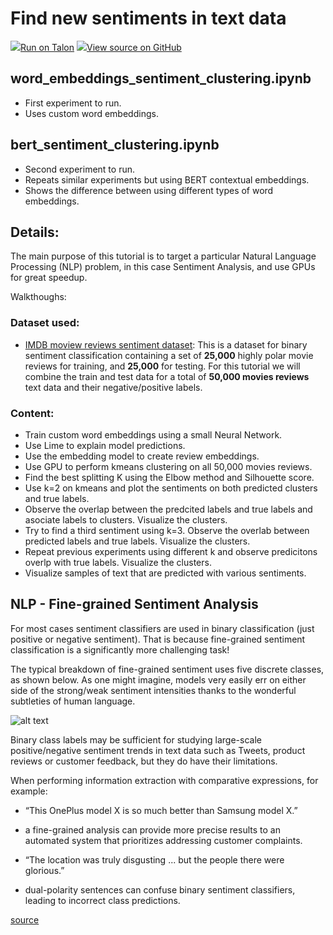 # Find new sentiments in text data


<td>
    <a target="_blank" href="https://jupyterlab.hpc.unt.edu/"><img src="https://www.tensorflow.org/images/colab_logo_32px.png" />Run on Talon</a>
</td>
<td>
  <a target="_blank" href="https://github.com/gmihaila/unt_hpc/blob/master/workshops/march_3_2019/README.md"><img src="https://www.tensorflow.org/images/GitHub-Mark-32px.png" />View source on GitHub</a>
</td>
</br>

## word_embeddings_sentiment_clustering.ipynb
* First experiment to run.
* Uses custom word embeddings.

## bert_sentiment_clustering.ipynb
* Second experiment to run.
* Repeats similar experiments but using BERT contextual embeddings.
* Shows the difference between using different types of word embeddings.

## Details:

The main purpose of this tutorial is to target a particular Natural Language Processing (NLP) problem, in this case Sentiment Analysis, and use GPUs for great speedup.

Walkthoughs:

### Dataset used:
* [IMDB moview reviews sentiment dataset](http://ai.stanford.edu/%7Eamaas/data/sentiment/): This is a dataset for binary sentiment classification containing a set of **25,000** highly polar movie reviews for training, and **25,000** for testing. For this tutorial we will combine the train and test data for a total of **50,000 movies reviews** text data and their negative/positive labels.


### Content:

 * Train custom word embeddings using a small Neural Network.
 * Use Lime to explain model predictions.
 * Use the embedding model to create review embeddings.
 * Use GPU to perform kmeans clustering on all 50,000 movies reviews.
 * Find the best splitting K using the Elbow method and Silhouette score.
 * Use k=2 on kmeans and plot the sentiments on both predicted clusters and true labels.
 * Observe the overlap between the predcited labels and true labels and asociate labels to clusters. Visualize the clusters.
 * Try to find a third sentiment using k=3. Observe the overlab between predicted labels and true labels. Visualize the clusters.
 * Repeat previous experiments using different k and observe predicitons overlp with true labels. Visualize the clusters.
 * Visualize samples of text that are predicted with various sentiments.
 
 ## NLP - Fine-grained Sentiment Analysis

For most cases sentiment classifiers are used in binary classification (just positive or negative sentiment). That is because fine-grained sentiment classification is a significantly more challenging task! 

The typical breakdown of fine-grained sentiment uses five discrete classes, as shown below. As one might imagine, models very easily err on either side of the strong/weak sentiment intensities thanks to the wonderful subtleties of human language.

![alt text](https://miro.medium.com/max/705/1*ug8kyqUlnqEuo3LhHfNypg.png)

Binary class labels may be sufficient for studying large-scale positive/negative sentiment trends in text data such as Tweets, product reviews or customer feedback, but they do have their limitations. 

When performing information extraction with comparative expressions, for example: 
 * “This OnePlus model X is so much better than Samsung model X.” 
  * a fine-grained analysis can provide more precise results to an automated system that prioritizes addressing customer complaints. 

 * “The location was truly disgusting ... but the people there were glorious.” 
  * dual-polarity sentences can confuse binary sentiment classifiers, leading to incorrect class predictions.

[source](https://towardsdatascience.com/fine-grained-sentiment-analysis-in-python-part-1-2697bb111ed4)
